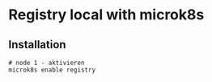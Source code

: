 # Registry local with microk8s 

## Installation 

```
# node 1 - aktivieren 
microk8s enable registry 


```
